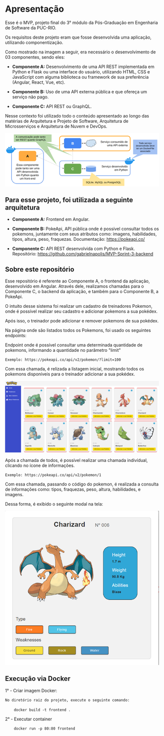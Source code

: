 # Apresentação 

Esse é o MVP, projeto final do 3° módulo da Pós-Graduação em Engenharia de Software da PUC-RIO.

Os requisitos deste projeto eram que fosse desenvolvida uma aplicação, utilizando componentização.

Como mostrado na imagem a seguir, era necessário o desenvolvimento de 03 componentes, sendo eles:

* **Componente A:** Desenvolvimento de uma API REST implementada em Python e Flask ou uma interface do usuário, utilizando HTML, CSS e JavaScript com alguma biblioteca ou framework de sua preferência (Angular, React, Vue, etc).

* **Componente B:** Uso de uma API externa pública e que ofereça um serviço não pago.

* **Componente C:** API REST ou GraphQL. 

Nesse contexto foi utilizado todo o conteúdo apresentado ao longo das matérias de Arquitetura e Projeto de Software, Arquitetura de Microsserviços e Arquitetura de Nuvem e DevOps.

<img src="src\assets\img\requisitos.png">

## Para esse projeto, foi utilizada a seguinte arquitetura

* **Componente A:** Frontend em Angular.

* **Componente B:** PokeApi, API pública onde é possível consultar todos os pokemons, juntamente com seus atributos como: imagens, habilidades, tipos, altura, peso, fraquezas. Documentação: https://pokeapi.co/

* **Componente C:** API REST desenvolvida com Python e Flask. 
Repositório: https://github.com/gabrielnapolis/MVP-Sprint-3-backend

## Sobre este repositório

Esse repositório é referente ao Componente A, o frontend da aplicação, desenvolvido em Angular. Através dele, realizamos chamadas para o Componente C, o backend da aplicação, e também para o Componente B, a PokeApi.

O intuito desse sistema foi realizar um cadastro de treinadores Pokemon, onde é possível realizar seu cadastro e adicionar pokemons a sua pokédex.

Após isso, o treinador pode adicionar e remover pokemons de sua pokédex.

Na página onde são listados todos os Pokemons, foi usado os seguintes endpoints:

Endpoint onde é possível consultar uma determinada quantidade de pokemons, informando a quantidade no parâmetro "limit"
    
    Exemplo: https://pokeapi.co/api/v2/pokemon/?limit=100

Com essa chamada, é relizada a listagem inicial, mostrando todos os pokemons disponíveis para o treinador adicionar a sua pokédex.

<img src="src\assets\img\portfolio.png">


Após a chamada de todos, é possível realizar uma chamada indivídual, clicando no ícone de informações.

    Exemplo: https://pokeapi.co/api/v2/pokemon/1

Com essa chamada, passando o código do pokemon, é realizada a consulta de informações como: tipos, fraquezas, peso, altura, habilidades, e imagens.

Dessa forma, é exibido o seguinte modal na tela:

<img src="src\assets\img\portfolio2.png">


## Execução via Docker

1° - Criar imagem Docker:

    No diretório raiz do projeto, execute o seguinte comando:
    
        docker build -t frontend .

2° - Executar container

        docker run -p 80:80 frontend



